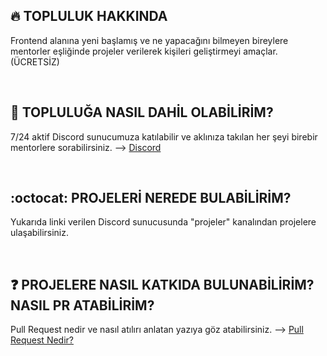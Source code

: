 ## :fire: TOPLULUK HAKKINDA
Frontend alanına yeni başlamış ve ne yapacağını bilmeyen bireylere mentorler eşliğinde projeler verilerek kişileri geliştirmeyi amaçlar. (ÜCRETSİZ)

<br />

## :link: TOPLULUĞA NASIL DAHİL OLABİLİRİM?
7/24 aktif Discord sunucumuza katılabilir ve aklınıza takılan her şeyi birebir mentorlere sorabilirsiniz. --> [Discord](https://discord.gg/hUz3hVDzJE)

<br />

## :octocat: PROJELERİ NEREDE BULABİLİRİM?
Yukarıda linki verilen Discord sunucusunda "projeler" kanalından projelere ulaşabilirsiniz.

<br />

## :question: PROJELERE NASIL KATKIDA BULUNABİLİRİM? NASIL PR ATABİLİRİM?
Pull Request nedir ve nasıl atılırı anlatan yazıya göz atabilirsiniz. --> [Pull Request Nedir?](https://medium.com/@beyzatekinli/pull-request-nedir-nas%C4%B1l-at%C4%B1l%C4%B1r-67303dd69afc)
